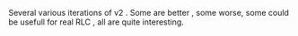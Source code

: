 Several various iterations of v2 . 
Some are better , some worse, some could be usefull for real RLC , all are quite interesting. 

